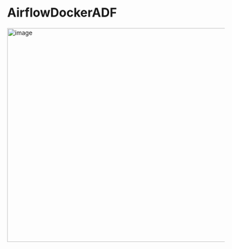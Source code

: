 # AirflowDockerADF
<img width="1197" height="496" alt="image" src="https://github.com/user-attachments/assets/0bae9926-0a41-416e-944f-0d5d47a78f85" />
